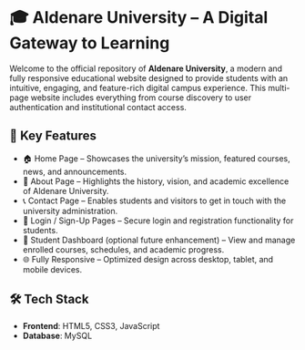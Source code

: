 # 🎓 Aldenare University – A Digital Gateway to Learning

Welcome to the official repository of **Aldenare University**, a modern and fully responsive educational website designed to provide students with an intuitive, engaging, and feature-rich digital campus experience. This multi-page website includes everything from course discovery to user authentication and institutional contact access.

## 🌟 Key Features



- 🏠 Home Page – Showcases the university’s mission, featured courses, news, and announcements.
- 📖 About Page – Highlights the history, vision, and academic excellence of Aldenare University.
- 📞 Contact Page – Enables students and visitors to get in touch with the university administration.
- 🔐 Login / Sign-Up Pages – Secure login and registration functionality for students.
- 🎯 Student Dashboard (optional future enhancement) – View and manage enrolled courses, schedules, and academic progress.
- 🌐 Fully Responsive – Optimized design across desktop, tablet, and mobile devices.

## 🛠️ Tech Stack

- **Frontend**: HTML5, CSS3, JavaScript
- **Database**:  MySQL 






